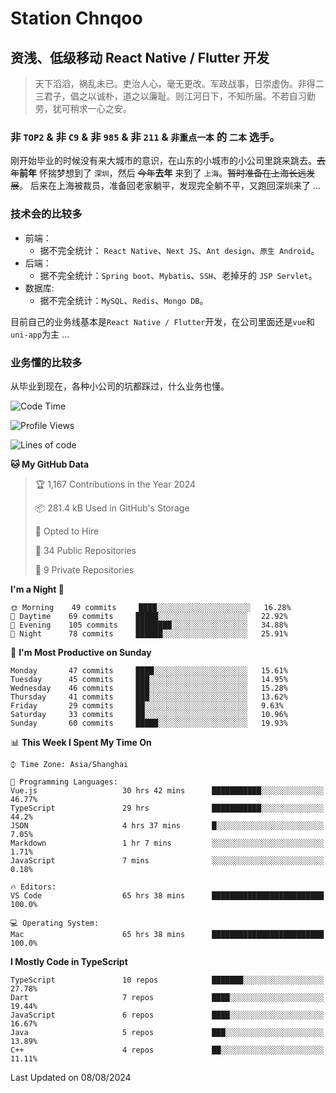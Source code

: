 # Station Chnqoo

## 资浅、低级移动 React Native / Flutter 开发

> 天下滔滔，祸乱未已。吏治人心，毫无更改。军政战事，日崇虚伪。非得二三君子，倡之以诚朴，道之以廉耻。则江河日下，不知所届。不若自习勤劳，犹可稍求一心之安。

### 非 `TOP2` & 非 `C9` & 非 `985` & 非 `211` & `非重点一本` 的 `二本` 选手。

刚开始毕业的时候没有来大城市的意识，在山东的小城市的小公司里跳来跳去。~~去年~~**前年** 怀揣梦想到了 `深圳`，然后 ~~今年~~**去年** 来到了 `上海`。~~暂时准备在上海长远发展~~。
后来在上海被裁员，准备回老家躺平，发现完全躺不平，又跑回深圳来了 ...

### 技术会的比较多

- 前端：
  - 据不完全统计： `React Native`、`Next JS`、`Ant design`、`原生 Android`。
- 后端：
  - 据不完全统计：`Spring boot`、`Mybatis`、`SSH`、老掉牙的 `JSP Servlet`。
- 数据库:
  - 据不完全统计：`MySQL`、`Redis`、`Mongo DB`。

目前自己的业务线基本是`React Native / Flutter`开发，在公司里面还是`vue`和`uni-app`为主 ...

### 业务懂的比较多

从毕业到现在，各种小公司的坑都踩过，什么业务也懂。

<!--START_SECTION:waka-->
![Code Time](http://img.shields.io/badge/Code%20Time-5%2C740%20hrs%2010%20mins-blue)

![Profile Views](http://img.shields.io/badge/Profile%20Views-0-blue)

![Lines of code](https://img.shields.io/badge/From%20Hello%20World%20I%27ve%20Written-277%20Thousand%20lines%20of%20code-blue)

**🐱 My GitHub Data** 

> 🏆 1,167 Contributions in the Year 2024
 > 
> 📦 281.4 kB Used in GitHub's Storage 
 > 
> 💼 Opted to Hire
 > 
> 📜 34 Public Repositories 
 > 
> 🔑 9 Private Repositories  
 > 
**I'm a Night 🦉** 

```text
🌞 Morning    49 commits     ████░░░░░░░░░░░░░░░░░░░░░   16.28% 
🌆 Daytime    69 commits     █████░░░░░░░░░░░░░░░░░░░░   22.92% 
🌃 Evening    105 commits    ████████░░░░░░░░░░░░░░░░░   34.88% 
🌙 Night      78 commits     ██████░░░░░░░░░░░░░░░░░░░   25.91%

```
📅 **I'm Most Productive on Sunday** 

```text
Monday       47 commits     ████░░░░░░░░░░░░░░░░░░░░░   15.61% 
Tuesday      45 commits     ███░░░░░░░░░░░░░░░░░░░░░░   14.95% 
Wednesday    46 commits     ███░░░░░░░░░░░░░░░░░░░░░░   15.28% 
Thursday     41 commits     ███░░░░░░░░░░░░░░░░░░░░░░   13.62% 
Friday       29 commits     ██░░░░░░░░░░░░░░░░░░░░░░░   9.63% 
Saturday     33 commits     ██░░░░░░░░░░░░░░░░░░░░░░░   10.96% 
Sunday       60 commits     █████░░░░░░░░░░░░░░░░░░░░   19.93%

```


📊 **This Week I Spent My Time On** 

```text
⌚︎ Time Zone: Asia/Shanghai

💬 Programming Languages: 
Vue.js                   30 hrs 42 mins      ███████████░░░░░░░░░░░░░░   46.77% 
TypeScript               29 hrs              ███████████░░░░░░░░░░░░░░   44.2% 
JSON                     4 hrs 37 mins       █░░░░░░░░░░░░░░░░░░░░░░░░   7.05% 
Markdown                 1 hr 7 mins         ░░░░░░░░░░░░░░░░░░░░░░░░░   1.71% 
JavaScript               7 mins              ░░░░░░░░░░░░░░░░░░░░░░░░░   0.18%

🔥 Editors: 
VS Code                  65 hrs 38 mins      █████████████████████████   100.0%

💻 Operating System: 
Mac                      65 hrs 38 mins      █████████████████████████   100.0%

```

**I Mostly Code in TypeScript** 

```text
TypeScript               10 repos            ███████░░░░░░░░░░░░░░░░░░   27.78% 
Dart                     7 repos             ████░░░░░░░░░░░░░░░░░░░░░   19.44% 
JavaScript               6 repos             ████░░░░░░░░░░░░░░░░░░░░░   16.67% 
Java                     5 repos             ███░░░░░░░░░░░░░░░░░░░░░░   13.89% 
C++                      4 repos             ██░░░░░░░░░░░░░░░░░░░░░░░   11.11%

```



 Last Updated on 08/08/2024
<!--END_SECTION:waka-->

<!---
ChenqiaoStation/ChenqiaoStation is a ✨ special ✨ repository because its `README.md` (this file) appears on your GitHub profile.
You can click the Preview link to take a look at your changes.
--->
